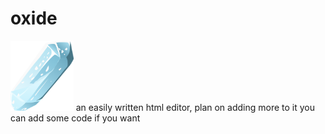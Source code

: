 #  oxide
<img src = "logo.png" height = "20%" width = "20%"></img>
an easily written html editor, plan on adding more to it you can add some code if you want
